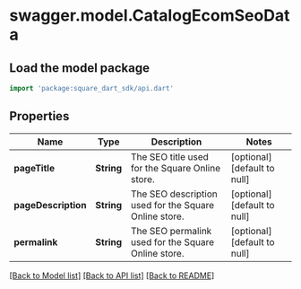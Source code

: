 # swagger.model.CatalogEcomSeoData

## Load the model package
```dart
import 'package:square_dart_sdk/api.dart'
```

## Properties
Name | Type | Description | Notes
------------ | ------------- | ------------- | -------------
**pageTitle** | **String** | The SEO title used for the Square Online store. | [optional] [default to null]
**pageDescription** | **String** | The SEO description used for the Square Online store. | [optional] [default to null]
**permalink** | **String** | The SEO permalink used for the Square Online store. | [optional] [default to null]

[[Back to Model list]](../README.md#documentation-for-models) [[Back to API list]](../README.md#documentation-for-api-endpoints) [[Back to README]](../README.md)

